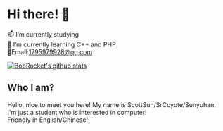 # Hi there! 👋 <br>

📫 I’m currently studying <br>
🌱 I’m currently learning C++ and PHP<br>:e-mail:Email:1795979928@qq.com<br>

[![BobRocket's github stats](https://github-readme-stats.vercel.app/api?username=ScottSun&show_icons=true)](https://github.com/BobRocket)

## Who I am?

Hello, nice to meet you here! My name is ScottSun/SrCoyote/Sunyuhan. <br>
I'm just a student who is interested in computer! <br>Friendly in English/Chinese! <br>

<!--
**BobRocket/BobRocket** is a ✨ _special_ ✨ repository because its  (this file) appears on your GitHub profile.

Here are some ideas to get you started:

- 🔭 I’m currently working on ...
- 🌱 I’m currently learning ...
- 👯 I’m looking to collaborate on ...
- 🤔 I’m looking for help with ...
- 💬 Ask me about ...
- 📫 How to reach me: ...
- 😄 Pronouns: ...
- ⚡ Fun fact: ...
-->
